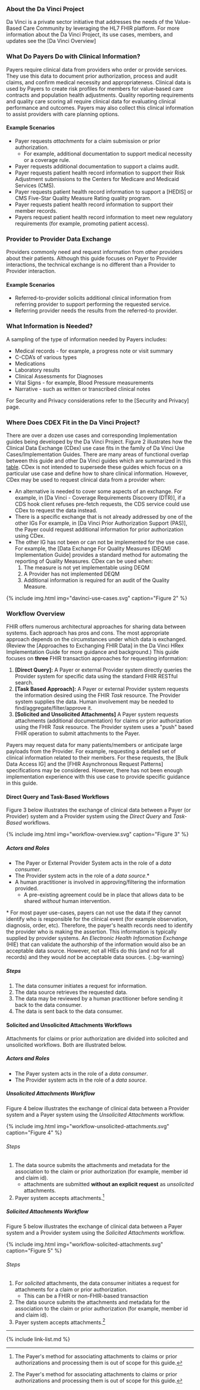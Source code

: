 ### About the Da Vinci Project

Da Vinci is a private sector initiative that addresses the needs of the Value-Based Care Community by leveraging the HL7 FHIR platform.  For more information about the Da Vinci Project, its use cases, members, and updates see the [Da Vinci Overview]

### What Do Payers Do with Clinical Information?

Payers require clinical data from providers who order or provide services. They use this data to document prior authorization, process and audit claims, and confirm medical necessity and appropriateness.  Clinical data is used by Payers to create risk profiles for members for value-based care contracts and population health adjustments. Quality reporting requirements and quality care scoring all require clinical data for evaluating clinical performance and outcomes. <span class="bg-success" markdown="1">Payers may also collect this clinical information to assist providers with care planning options</span><!-- new-content -->.

#### Example Scenarios

- Payer requests *attachments* for a claim submission or prior authorization.
  -  For example, additional documentation to support medical necessity or a coverage rule.
- Payer requests additional documentation to support a claims audit.
- Payer requests patient health record information to support their Risk Adjustment submissions to the Centers for Medicare and Medicaid Services (CMS).
- Payer requests patient health record information to support a [HEDIS] or CMS Five-Star Quality Measure Rating quality program.
- Payer requests patient health record information to support their member records.
- Payers request patient health record information to meet new regulatory requirements (for example, promoting patient access).

### Provider to Provider Data Exchange

 Providers commonly need and request information from other providers about their patients.  Although this guide focuses on Payer to Provider interactions, the technical exchange is no different than a Provider to Provider interaction.

#### Example Scenarios

 - Referred-to-provider solicits additional clinical information from referring provider to support performing the requested service.
 - Referring provider needs the results from the referred-to provider.

### What Information is Needed?

A sampling of the type of information needed by Payers includes:

- Medical records - for example, a progress note or visit summary
- C-CDA’s of various types
- Medications
- Laboratory results
- Clinical Assessments for Diagnoses
- Vital Signs - for example, Blood Pressure measurements
- Narrative - such as written or transcribed clinical notes


For Security and Privacy considerations refer to the [Security and Privacy] page.

### Where Does CDEX Fit in the Da Vinci Project?

There are over a dozen use cases and corresponding Implementation guides being developed by the Da Vinci Project.  Figure 2 illustrates how the Clinical Data Exchange (CDex) use case fits in the family of Da Vinci Use Cases/Implementation Guides.  There are many areas of functional overlap between this guide and other Da Vinci guides which are summarized in this [table](https://confluence.hl7.org/display/DVP/CDEX+Overlap+with+Other+DaVinci+IGs).  CDex is not intended to supersede these guides which focus on a particular use case and define how to share clinical information.  However, CDex may be used to request clinical data from a provider when:

- An alternative is needed to cover some aspects of an exchange. For example, in [Da Vinci - Coverage Requirements Discovery (DTR)], if a CDS hook client refuses pre-fetch requests, the CDS service could use CDex to request the data instead.
- There is a specific exchange that is not already addressed by one of the other IGs  For example, in [Da Vinci Prior Authorization Support (PAS)], the Payer could request additional information for prior authorization using CDex.
- The other IG has not been or can not be implemented for the use case.  For example, the [Data Exchange For Quality Measures (DEQM) Implementation Guide] provides a standard method for automating the reporting of Quality Measures. CDex can be used when:
  1. The measure is not yet implementable using DEQM
  1. A Provider has not implemented DEQM
  1. Additional information is required for an audit of the Quality Measure.

{% include img.html img="davinci-use-cases.svg" caption="Figure 2" %}

### Workflow Overview



FHIR offers numerous architectural approaches for sharing data between systems. Each approach has pros and cons. The most appropriate approach depends on the circumstances under which data is exchanged.  (Review the [Approaches to Exchanging FHIR Data] in the Da Vinci HRex Implementation Guide for more guidance and background.)  This guide focuses on **three** FHIR transaction approaches for requesting information:

1. **[Direct Query]:** A Payer or external Provider system directly queries the Provider system for specific data using the standard FHIR RESTful search.
2. **[Task Based Approach]:** A Payer or external Provider system requests the information desired using the FHIR *Task* resource. The Provider system supplies the data. Human involvement may be needed to find/aggregate/filter/approve it.
3. **[Solicited and Unsolicited Attachments]** A Payer system requests attachments (additional documentation) for claims or prior authorization using the FHIR *Task* resource. The Provider system uses a "push" based FHIR operation to submit attachments to the Payer.

<div markdown="1" class="stu-note">

Payers may request data for many patients/members or anticipate large payloads from the Provider. For example, requesting a detailed set of clinical information related to their members.  For these requests, the [Bulk Data Access IG] and the [FHIR Asynchronous Request Patterns] specifications may be considered.  However, there has not been enough implementation experience with this use case to provide specific guidance in this guide.
</div>


#### Direct Query and Task-Based Workflows

Figure 3 below illustrates the exchange of clinical data between a Payer (or Provider) system and a Provider system using the *Direct Query* and *Task-Based* workflows.  

{% include img.html img="workflow-overview.svg" caption="Figure 3" %}

##### Actors and Roles

- The Payer or External Provider System acts in the role of a *data consumer*.
- The Provider system acts in the role of a *data source*.\*
- A human practitioner is involved in approving/filtering the information provided.
  - A pre-existing agreement could be in place that allows data to be shared *without* human intervention.

\* For most payer use-cases, payers can not use the data if they cannot identify who is responsible for the clinical event (for example observation, diagnosis, order, etc).  Therefore, the payer's health records need to identify the provider who is making the assertion. This information is typically supplied by provider systems.  An *Electronic Health Information Exchange* (HIE) that can validate the authorship of the information would also be an acceptable data source.  However, not all HIEs do this (and not for all records) and they would *not* be acceptable data sources.
{:.bg-warning}

##### Steps
1. The data consumer initiates a request for information.
1. The data source retrieves the requested data.
1. The data may be reviewed by a human practitioner before sending it back to the data consumer.
1. The data is sent back to the data consumer.


#### Solicited and Unsolicited Attachments Workflows

Attachments for claims or prior authorization are divided into solicited and unsolicited workflows. Both are illustrated below.

##### Actors and Roles

- The Payer system acts in the role of a *data consumer*.
- The Provider system acts in the role of a *data source*.

##### Unsolicited Attachments Workflow

Figure 4 below illustrates the exchange of clinical data between a Provider system and a Payer system using the *Unsolicited Attachments* workflow.

{% include img.html img="workflow-unsolicited-attachments.svg" caption="Figure 4" %}

###### Steps

1. The data source submits the attachments and metadata for the association to the claim or prior authorization (for example, member id and claim id).
   - attachments are submitted **without an explicit request** as *unsolicited* attachments. 
2. Payer system accepts attachments.[^1]

##### Solicited Attachments Workflow

Figure 5 below illustrates the exchange of clinical data between a Payer system and a Provider system using the *Solicited Attachments* workflow.

{% include img.html img="workflow-solicited-attachments.svg" caption="Figure 5" %}

###### Steps

1. For *solicited* attachments, the data consumer initiates a request for attachments for a claim or prior authorization.
    - This can be a FHIR or non-FHIR-based transaction
2. The data source submits the attachments and metadata for the association to the claim or prior authorization (for example, member id and claim id).
3. Payer system accepts attachments.[^1]

---

[^1]: <span class="bg-success" markdown="1">The Payer's method for associating attachments to claims or prior authorizations and processing them is out of scope for this guide.</span><!-- new-content -->

{% include link-list.md %}

